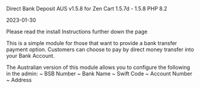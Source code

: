 Direct Bank Deposit AUS v1.5.8 for Zen Cart 1.5.7d - 1.5.8 PHP 8.2

2023-01-30

Please read the install Instructions further down the page

This is a simple module for those that want to provide a bank transfer payment option. Customers can choose to pay by direct money transfer into your Bank Account.

The Australian version of this module allows you to configure the following in the admin:
~ BSB Number
~ Bank Name
~ Swift Code
~ Account Number
~ Address

